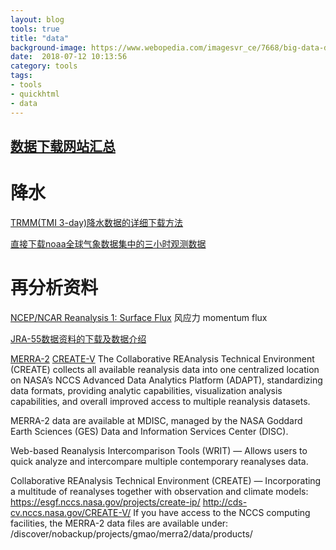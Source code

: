```yaml
---
layout: blog
tools: true
title: "data"
background-image: https://www.webopedia.com/imagesvr_ce/7668/big-data-definition.jpg 
date:  2018-07-12 10:13:56
category: tools
tags:
- tools
- quickhtml
- data
---
```


<a href="http://bbs.06climate.com/forum.php?mod=viewthread&tid=10889&extra=page%3D1" title="climate06">数据下载网站汇总</a>
----
# 降水

[TRMM(TMI 3-day)降水数据的详细下载方法](http://bbs.06climate.com/forum.php?mod=viewthread&tid=48349&extra=page%3D1)

[直接下载noaa全球气象数据集中的三小时观测数据](http://bbs.06climate.com/forum.php?mod=viewthread&tid=50500&extra=page%3D1)

# 再分析资料

[NCEP/NCAR Reanalysis 1: Surface Flux](https://www.esrl.noaa.gov/psd/data/gridded/data.ncep.reanalysis.surfaceflux.html)
风应力 momentum flux

[JRA-55数据资料的下载及数据介绍](http://bbs.06climate.com/forum.php?mod=viewthread&tid=39620&extra=page%3D2)

[MERRA-2](https://gmao.gsfc.nasa.gov/reanalysis/MERRA-2/data_access/)
<a href="https://cds-cv.nccs.nasa.gov/CREATE-V/" title="再分析资料对比"> CREATE-V</a> The Collaborative REAnalysis Technical Environment (CREATE) collects all available reanalysis data into one centralized location on NASA’s NCCS Advanced Data Analytics Platform (ADAPT), standardizing data formats, providing analytic capabilities, visualization analysis capabilities, and overall improved access to multiple reanalysis datasets.

MERRA-2 data are available at MDISC, managed by the NASA Goddard Earth Sciences (GES) Data and Information Services Center (DISC).

Web-based Reanalysis Intercomparison Tools (WRIT) — Allows users to quick analyze and intercompare multiple contemporary reanalyses data.

Collaborative REAnalysis Technical Environment (CREATE) — Incorporating a multitude of reanalyses together with observation and climate models: 
   https://esgf.nccs.nasa.gov/projects/create-ip/
   http://cds-cv.nccs.nasa.gov/CREATE-V/
If you have access to the NCCS computing facilities, the MERRA-2 data files are available under:
   /discover/nobackup/projects/gmao/merra2/data/products/
